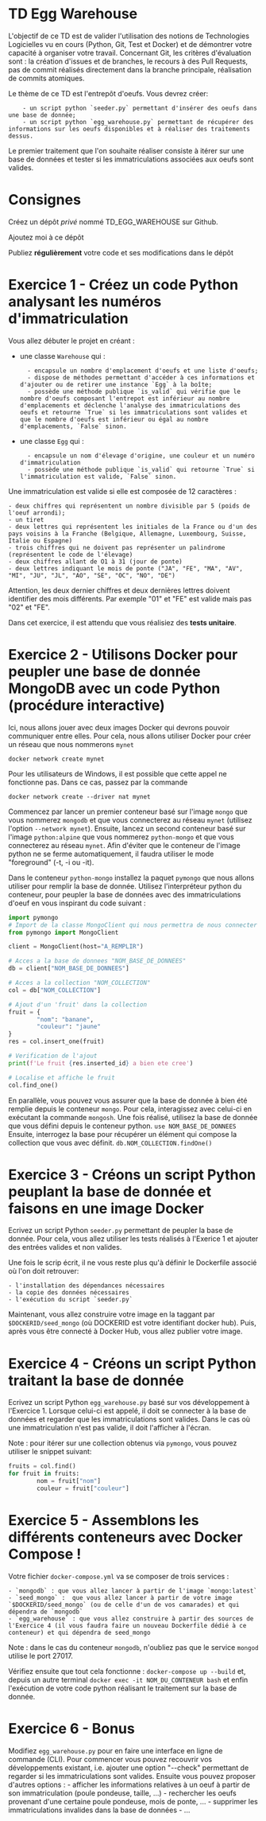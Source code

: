 # TD Egg Warehouse

L'objectif de ce TD est de valider l'utilisation des notions de Technologies Logicielles vu en cours (Python, Git, Test et Docker) et de démontrer votre capacité à organiser votre travail. Concernant Git, les critères d'évaluation sont : la création d'issues et de branches, le recours à des Pull Requests, pas de commit réalisés directement dans la branche principale, réalisation de commits atomiques.

Le thème de ce TD est l'entrepôt d'oeufs. Vous devrez créer:

        - un script python `seeder.py` permettant d'insérer des oeufs dans une base de donnée;
        - un script python `egg_warehouse.py` permettant de récupérer des informations sur les oeufs disponibles et à réaliser des traitements dessus.

Le premier traitement que l'on souhaite réaliser consiste à itérer sur une base de données et tester si les immatriculations associées aux oeufs sont valides.

# Consignes

Créez un dépôt *privé* nommé TD_EGG_WAREHOUSE sur Github.

Ajoutez moi à ce dépôt

Publiez **régulièrement** votre code et ses modifications dans le dépôt

# Exercice 1 - Créez un code Python analysant les numéros d'immatriculation

Vous allez débuter le projet en créant :

- une classe `Warehouse` qui  :

        - encapsule un nombre d'emplacement d'oeufs et une liste d'oeufs;
        - dispose de méthodes permettant d'accéder à ces informations et d'ajouter ou de retirer une instance `Egg` à la boîte;
        - possède une méthode publique `is_valid` qui vérifie que le nombre d'oeufs composant l'entrepot est inférieur au nombre d'emplacements et déclenche l'analyse des immatriculations des oeufs et retourne `True` si les immatriculations sont valides et que le nombre d'oeufs est inférieur ou égal au nombre d'emplacements, `False` sinon.

- une classe `Egg` qui :

        - encapsule un nom d'élevage d'origine, une couleur et un numéro d'immatriculation
        - possède une méthode publique `is_valid` qui retourne `True` si l'immatriculation est valide, `False` sinon.

Une immatriculation est valide si elle est composée de 12 caractères :
    
    - deux chiffres qui représentent un nombre divisible par 5 (poids de l'oeuf arrondi);
    - un tiret
    - deux lettres qui représentent les initiales de la France ou d'un des pays voisins à la Franche (Belgique, Allemagne, Luxembourg, Suisse, Italie ou Espagne)
    - trois chiffres qui ne doivent pas représenter un palindrome (représentent le code de l'élevage)
    - deux chiffres allant de O1 à 31 (jour de ponte)
    - deux lettres indiquant le mois de ponte ("JA", "FE", "MA", "AV", "MI", "JU", "JL", "AO", "SE", "OC", "NO", "DE")

Attention, les deux dernier chiffres et deux dernières lettres doivent identifier des mois différents. Par exemple "01" et "FE" est valide mais pas "02" et "FE".

Dans cet exercice, il est attendu que vous réalisiez des **tests unitaire**.

# Exercice 2 - Utilisons Docker pour peupler une base de donnée MongoDB avec un code Python (procédure interactive)

Ici, nous allons jouer avec deux images Docker qui devrons pouvoir communiquer entre elles.
Pour cela, nous allons utiliser Docker pour créer un réseau que nous nommerons `mynet`

```
docker network create mynet
```
Pour les utilisateurs de Windows, il est possible que cette appel ne fonctionne pas. Dans ce cas, passez par la commande
```
docker network create --driver nat mynet
```

Commencez par lancer un premier conteneur basé sur l'image `mongo` que vous nommerez `mongodb` et que vous connecterez au réseau `mynet` (utilisez l'option `--network mynet`).
Ensuite, lancez un second conteneur basé sur l'image `python:alpine` que vous nommerez `python-mongo` et que vous connecterez au réseau `mynet`.
Afin d'éviter que le conteneur de l'image python ne se ferme automatiquement, il faudra utiliser le mode "foreground" (-t, -i ou -it).

Dans le conteneur `python-mongo` installez la paquet `pymongo` que nous allons utiliser pour remplir la base de donnée.
Utilisez l'interpréteur python du conteneur, pour peupler la base de données avec des immatriculations d'oeuf en vous inspirant du code suivant :

```python
import pymongo
# Import de la classe MongoClient qui nous permettra de nous connecter a la base de donnees MongoDB
from pymongo import MongoClient

client = MongoClient(host="A_REMPLIR")

# Acces a la base de donnees "NOM_BASE_DE_DONNEES"
db = client["NOM_BASE_DE_DONNEES"]

# Acces a la collection "NOM_COLLECTION"
col = db["NOM_COLLECTION"]

# Ajout d'un 'fruit' dans la collection
fruit = {
        "nom": "banane",
        "couleur": "jaune"
}
res = col.insert_one(fruit)

# Verification de l'ajout
print(f'Le fruit {res.inserted_id} a bien ete cree')

# Localise et affiche le fruit
col.find_one()
```

En parallèle, vous pouvez vous assurer que la base de donnée à bien été remplie depuis le conteneur `mongo`.
Pour cela, interagissez avec celui-ci en exécutant la commande `mongosh`.
Une fois réalisé, utilisez la base de donnée que vous défini depuis le conteneur python.
`use NOM_BASE_DE_DONNEES`
Ensuite, interrogez la base pour récupérer un élément qui compose la collection que vous avec définit.
`db.NOM_COLLECTION.findOne()`

# Exercice 3 - Créons un script Python peuplant la base de donnée et faisons en une image Docker

Ecrivez un script Python `seeder.py` permettant de peupler la base de donnée.
Pour cela, vous allez utiliser les tests réalisés à l'Exerice 1 et ajouter des entrées valides et non valides.

Une fois le scrip écrit, il ne vous reste plus qu'à définir le Dockerfile associé où l'on doit retrouver:

    - l'installation des dépendances nécessaires
    - la copie des données nécessaires
    - l'exécution du script `seeder.py`

Maintenant, vous allez construire votre image en la taggant par `$DOCKERID/seed_mongo` (où DOCKERID est votre identifiant docker hub).
Puis, après vous être connecté à Docker Hub, vous allez publier votre image.

# Exercice 4 - Créons un script Python traitant la base de donnée

Ecrivez un script Python `egg_warehouse.py` basé sur vos développement à l'Exercice 1.
Lorsque celui-ci est appelé, il doit se connecter à la base de données et regarder que les immatriculations sont valides.
Dans le cas où une immatriculation n'est pas valide, il doit l'afficher à l'écran.

Note : pour itérer sur une collection obtenus via `pymongo`, vous pouvez utiliser le snippet suivant:

```python
fruits = col.find()
for fruit in fruits:
        nom = fruit["nom"]
        couleur = fruit["couleur"]
```

# Exercice 5 - Assemblons les différents conteneurs avec Docker Compose !

Votre fichier `docker-compose.yml` va se composer de trois services :

    - `mongodb` : que vous allez lancer à partir de l'image `mongo:latest`
    - `seed_mongo` :  que vous allez lancer à partir de votre image `$DOCKERID/seed_mongo` (ou de celle d'un de vos camarades) et qui dépendra de `mongodb`
    - `egg_warehouse` : que vous allez construire à partir des sources de l'Exercice 4 (il vous faudra faire un nouveau Dockerfile dédié à ce conteneur) et qui dépendra de seed_mongo

Note : dans le cas du conteneur `mongodb`, n'oubliez pas que le service `mongod` utilise le port 27017.

Vérifiez ensuite que tout cela fonctionne :
`docker-compose up --build`
et, depuis un autre terminal
`docker exec -it NOM_DU_CONTENEUR bash`
et enfin l'exécution de votre code python réalisant le traitement sur la base de donnée.

# Exercice 6 - Bonus 

Modifiez `egg_warehouse.py` pour en faire une interface en ligne de commande (CLI).
Pour commencer vous pouvez recouvrir vos développements existant, i.e. ajouter une option "--check" permettant de regarder si les immatriculations sont valides.
Ensuite vous pouvez proposer d'autres options :
    - afficher les informations relatives à un oeuf à partir de son immatriculation (poule pondeuse, taille, ...)
    - rechercher les oeufs provenant d'une certaine poule pondeuse, mois de ponte, ...
    - supprimer les immatriculations invalides dans la base de données
    - ...
